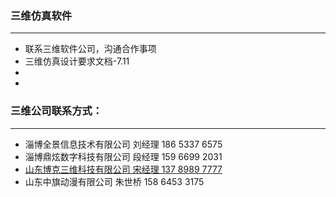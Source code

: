 ### 三维仿真软件
-----------------------------------------------------------------

*   联系三维软件公司，沟通合作事项
*   三维仿真设计要求文档-7.11
*
*



###  三维公司联系方式：
-----------------------------------------------------------------
* 淄博全景信息技术有限公司  刘经理 186 5337 6575
* 淄博鼎炫数字科技有限公司  段经理 159 6699 2031
* [山东博克三维科技有限公司  宋经理 137 8989 7777](http://www.sdbok3d.com/contact.html)
* 山东中旗动漫有限公司      朱世桥 158 6453 3175
